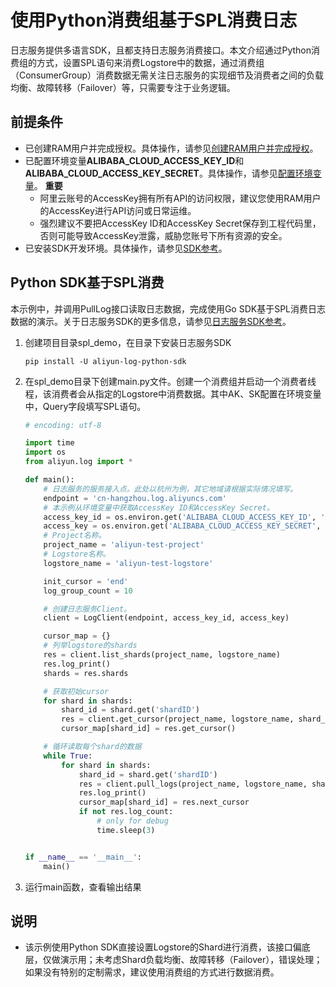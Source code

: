 # 使用Python消费组基于SPL消费日志
日志服务提供多语言SDK，且都支持日志服务消费接口。本文介绍通过Python消费组的方式，设置SPL语句来消费Logstore中的数据，通过消费组（ConsumerGroup）消费数据无需关注日志服务的实现细节及消费者之间的负载均衡、故障转移（Failover）等，只需要专注于业务逻辑。
## 前提条件
* 已创建RAM用户并完成授权。具体操作，请参见[创建RAM用户并完成授权](https://help.aliyun.com/zh/sls/using-the-openapi-example#78541bf01a5df)。
* 已配置环境变量**ALIBABA_CLOUD_ACCESS_KEY_ID**和**ALIBABA_CLOUD_ACCESS_KEY_SECRET**。具体操作，请参见[配置环境变量](https://help.aliyun.com/zh/sls/using-the-openapi-example#8e83951026slv)。
**重要**
  * 阿里云账号的AccessKey拥有所有API的访问权限，建议您使用RAM用户的AccessKey进行API访问或日常运维。
  * 强烈建议不要把AccessKey ID和AccessKey Secret保存到工程代码里，否则可能导致AccessKey泄露，威胁您账号下所有资源的安全。
* 已安装SDK开发环境。具体操作，请参见[SDK参考](https://help.aliyun.com/zh/sls/developer-reference/overview-of-log-service-sdk#reference-n3h-2sq-zdb)。
## Python SDK基于SPL消费
本示例中，并调用PullLog接口读取日志数据，完成使用Go SDK基于SPL消费日志数据的演示。关于日志服务SDK的更多信息，请参见[日志服务SDK参考](https://help.aliyun.com/zh/sls/developer-reference/overview-of-log-service-sdk#reference-n3h-2sq-zdb)。
1. 创建项目目录spl_demo，在目录下安装日志服务SDK
    ```shell
    pip install -U aliyun-log-python-sdk
    ```
2. 在spl_demo目录下创建main.py文件。创建一个消费组并启动一个消费者线程，该消费者会从指定的Logstore中消费数据。其中AK、SK配置在环境变量中，Query字段填写SPL语句。
    ```python
    # encoding: utf-8

    import time
    import os
    from aliyun.log import *

    def main():
        # 日志服务的服务接入点。此处以杭州为例，其它地域请根据实际情况填写。
        endpoint = 'cn-hangzhou.log.aliyuncs.com'
        # 本示例从环境变量中获取AccessKey ID和AccessKey Secret。
        access_key_id = os.environ.get('ALIBABA_CLOUD_ACCESS_KEY_ID', '')
        access_key = os.environ.get('ALIBABA_CLOUD_ACCESS_KEY_SECRET', '')
        # Project名称。
        project_name = 'aliyun-test-project'
        # Logstore名称。
        logstore_name = 'aliyun-test-logstore'

        init_cursor = 'end'
        log_group_count = 10

        # 创建日志服务Client。
        client = LogClient(endpoint, access_key_id, access_key)

        cursor_map = {}
        # 列举logstore的shards
        res = client.list_shards(project_name, logstore_name)
        res.log_print()
        shards = res.shards

        # 获取初始cursor
        for shard in shards:
            shard_id = shard.get('shardID')
            res = client.get_cursor(project_name, logstore_name, shard_id, init_cursor)
            cursor_map[shard_id] = res.get_cursor()

        # 循环读取每个shard的数据
        while True:
            for shard in shards:
                shard_id = shard.get('shardID')
                res = client.pull_logs(project_name, logstore_name, shard_id, cursor_map.get(shard_id), log_group_count)
                res.log_print()
                cursor_map[shard_id] = res.next_cursor
                if not res.log_count:
                    # only for debug
                    time.sleep(3)


    if __name__ == '__main__':
        main()

    ```
3. 运行main函数，查看输出结果

## 说明
* 该示例使用Python SDK直接设置Logstore的Shard进行消费，该接口偏底层，仅做演示用；未考虑Shard负载均衡、故障转移（Failover），错误处理；如果没有特别的定制需求，建议使用消费组的方式进行数据消费。